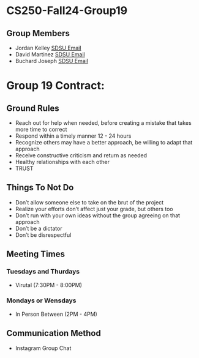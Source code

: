# CS250-Fall24-Group19
## Group Members 
- Jordan Kelley [SDSU Email](mailto:jkelley1633@sdsu.edu)
- David Martinez [SDSU Email](mailto:cmartinez1542@sdsu.edu)
- Buchard Joseph [SDSU Email](mailto:bjoseph5524@sdsu.edu)



# Group 19 Contract: 
## Ground Rules
- Reach out for help when needed, before creating a mistake that takes more time to correct
- Respond within a timely manner 12 - 24 hours 
- Recognize others may have a better approach, be willing to adapt that approach
- Receive constructive criticism and return as needed 
- Healthy relationships with each other 
- TRUST 
## Things To Not Do
- Don’t allow someone else to take on the brut of the project 
- Realize your efforts don’t affect just your grade, but others too 
- Don’t run with your own ideas without the group agreeing on that approach 
- Don’t be a dictator 
- Don’t be disrespectful  

## Meeting Times 
### Tuesdays and Thurdays
- Virutal (7:30PM - 8:00PM)
### Mondays or Wensdays
- In Person Between (2PM - 4PM) 

## Communication Method
- Instagram Group Chat


